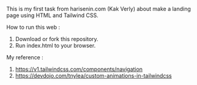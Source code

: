 This is my first task from harisenin.com (Kak Verly) about make a landing page using HTML and Tailwind CSS.

How to run this web : 
1. Download or fork this repository.
2. Run index.html to your browser.

My reference :
1. https://v1.tailwindcss.com/components/navigation
2. https://devdojo.com/tnylea/custom-animations-in-tailwindcss
